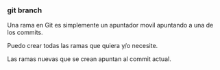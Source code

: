 ### git branch
Una rama en Git es simplemente un apuntador movil apuntando a una de los commits.

Puedo crear todas las ramas que quiera y/o necesite.

Las ramas nuevas que se crean apuntan al commit actual.